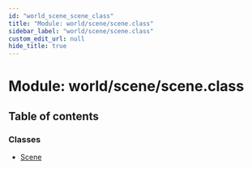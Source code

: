 ```yaml
---
id: "world_scene_scene_class"
title: "Module: world/scene/scene.class"
sidebar_label: "world/scene/scene.class"
custom_edit_url: null
hide_title: true
---
```


# Module: world/scene/scene.class

## Table of contents

### Classes

- [Scene](../classes/world_scene_scene_class.scene.md)
